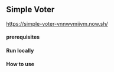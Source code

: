 ## Simple Voter

https://simple-voter-vnnwvmiivm.now.sh/

#### prerequisites

#### Run locally

#### How to use
